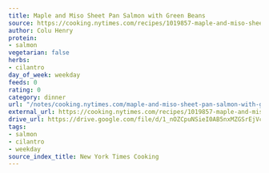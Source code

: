 ```yaml
---
title: Maple and Miso Sheet Pan Salmon with Green Beans
source: https://cooking.nytimes.com/recipes/1019857-maple-and-miso-sheet-pan-salmon-with-green-beans
author: Colu Henry
protein:
- salmon
vegetarian: false
herbs:
- cilantro
day_of_week: weekday
feeds: 0
rating: 0
category: dinner
url: "/notes/cooking.nytimes.com/maple-and-miso-sheet-pan-salmon-with-green-beans.html"
external_url: https://cooking.nytimes.com/recipes/1019857-maple-and-miso-sheet-pan-salmon-with-green-beans
drive_url: https://drive.google.com/file/d/1_nOZCpuNSieI0AB5nxMZGSrEjVce3ge6/view?usp=drive_link
tags:
- salmon
- cilantro
- weekday
source_index_title: New York Times Cooking
---
```



